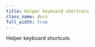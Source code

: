 ```yaml
---
title: Helper keyboard shortcuts
class_name: docs
full_width: true
---
```


Helper keyboard shortcuts